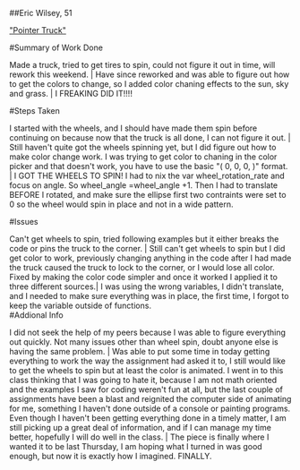 ##Eric Wilsey, 51

["Pointer Truck"](https://ewilsey.github.io/120-work/hw-5/)

#Summary of Work Done

Made a truck, tried to get tires to spin, could not figure it out in time, will rework this weekend. | Have since reworked and was able to figure out how to get the colors to change, so I added color chaning effects to the sun, sky and grass. | I FREAKING DID IT!!!!

#Steps Taken

I started with the wheels, and I should have made them spin before continuing on because now that the truck is all done, I can not figure it out. | Still haven't quite got the wheels spinning yet, but I did figure out how to make color change work. I was trying to get color to chaning in the color picker and that doesn't work, you have to use the basic "( 0, 0, 0, )" format. | I GOT THE WHEELS TO SPIN! I had to nix the var wheel_rotation_rate and focus on angle. So wheel_angle =wheel_angle +1. Then I had to translate BEFORE I rotated, and make sure the ellipse first two contraints were set to 0 so the wheel would spin in place and not in a wide pattern.

#Issues

Can't get wheels to spin, tried following examples but it either breaks the code or pins the truck to the corner.
| Still can't get wheels to spin but I did get color to work, previously changing anything in the code after I had made the truck caused the truck to lock to the corner, or I would lose all color. Fixed by making the color code simpler and once it worked I applied it to three different sources.| I was using the wrong variables, I didn't translate, and I needed to make sure everything was in place, the first time, I forgot to keep the variable outside of functions.  
#Addional Info

I did not seek the help of my peers because I was able to figure everything out quickly. Not many issues other than wheel spin, doubt anyone else is having the same problem. | Was able to put some time in today getting everything to work the way the assignment had asked it to, I still would like to get the wheels to spin but at least the color is animated. I went in to this class thinking that I was going to hate it, because I am not math oriented and the examples I saw for coding weren't fun at all, but the last couple of assignments have been a blast and reignited the computer side of animating for me, something I haven't done outside of a console or painting programs. Even though I haven't been getting everything done in a timely matter, I am still picking up a great deal of information, and if I can manage my time better, hopefully I will do well in the class. | The piece is finally where I wanted it to be last Thursday, I am hoping what I turned in was good enough, but now it is exactly how I imagined. FINALLY. 
